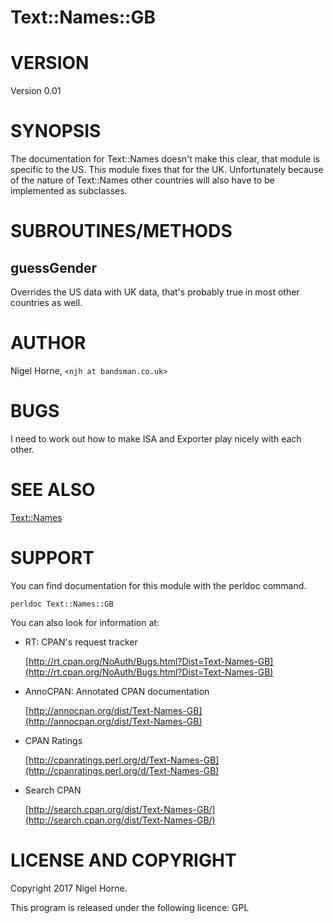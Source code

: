 # Text::Names::GB

# VERSION

Version 0.01

# SYNOPSIS

The documentation for Text::Names doesn't make this clear, that module is specific to the US.
This module fixes that for the UK.
Unfortunately because of the nature of Text::Names other countries will also have
to be implemented as subclasses.

# SUBROUTINES/METHODS

## guessGender

Overrides the US data with UK data, that's probably true in most other countries as well.

# AUTHOR

Nigel Horne, `<njh at bandsman.co.uk>`

# BUGS

I need to work out how to make ISA and Exporter play nicely with each other.

# SEE ALSO

[Text::Names](https://metacpan.org/pod/Text::Names)

# SUPPORT

You can find documentation for this module with the perldoc command.

    perldoc Text::Names::GB

You can also look for information at:

- RT: CPAN's request tracker

    [http://rt.cpan.org/NoAuth/Bugs.html?Dist=Text-Names-GB](http://rt.cpan.org/NoAuth/Bugs.html?Dist=Text-Names-GB)

- AnnoCPAN: Annotated CPAN documentation

    [http://annocpan.org/dist/Text-Names-GB](http://annocpan.org/dist/Text-Names-GB)

- CPAN Ratings

    [http://cpanratings.perl.org/d/Text-Names-GB](http://cpanratings.perl.org/d/Text-Names-GB)

- Search CPAN

    [http://search.cpan.org/dist/Text-Names-GB/](http://search.cpan.org/dist/Text-Names-GB/)

# LICENSE AND COPYRIGHT

Copyright 2017 Nigel Horne.

This program is released under the following licence: GPL
